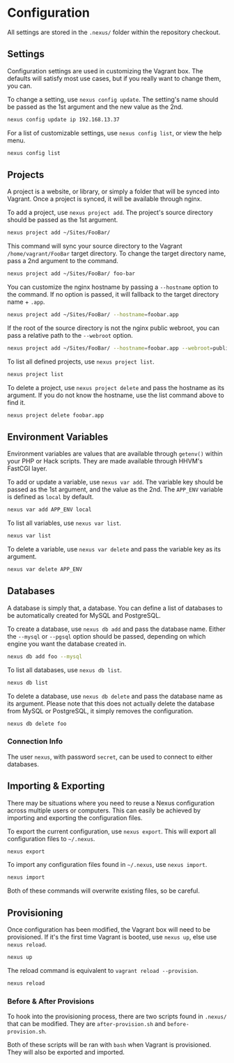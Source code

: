 # Configuration #

All settings are stored in the `.nexus/` folder within the repository checkout.

## Settings ##

Configuration settings are used in customizing the Vagrant box. The defaults will satisfy most use cases, but if you really want to change them, you can.

To change a setting, use `nexus config update`. The setting's name should be passed as the 1st argument and the new value as the 2nd.

```bash
nexus config update ip 192.168.13.37
```

For a list of customizable settings, use `nexus config list`, or view the help menu.

```bash
nexus config list
```

## Projects ##

A project is a website, or library, or simply a folder that will be synced into Vagrant. Once a project is synced, it will be available through nginx.

To add a project, use `nexus project add`. The project's source directory should be passed as the 1st argument.

```bash
nexus project add ~/Sites/FooBar/
```

This command will sync your source directory to the Vagrant `/home/vagrant/FooBar` target directory. To change the target directory name, pass a 2nd argument to the command.

```bash
nexus project add ~/Sites/FooBar/ foo-bar
```

You can customize the nginx hostname by passing a `--hostname` option to the command. If no option is passed, it will fallback to the target directory name + `.app`.

```bash
nexus project add ~/Sites/FooBar/ --hostname=foobar.app
```

If the root of the source directory is not the nginx public webroot, you can pass a relative path to the `--webroot` option.

```bash
nexus project add ~/Sites/FooBar/ --hostname=foobar.app --webroot=public/
```

To list all defined projects, use `nexus project list`.

```bash
nexus project list
```

To delete a project, use `nexus project delete` and pass the hostname as its argument. If you do not know the hostname, use the list command above to find it.

```bash
nexus project delete foobar.app
```

## Environment Variables ##

Environment variables are values that are available through `getenv()` within your PHP or Hack scripts. They are made available through HHVM's FastCGI layer.

To add or update a variable, use `nexus var add`. The variable key should be passed as the 1st argument, and the value as the 2nd. The `APP_ENV` variable is defined as `local` by default.

```bash
nexus var add APP_ENV local
```

To list all variables, use `nexus var list`.

```bash
nexus var list
```

To delete a variable, use `nexus var delete` and pass the variable key as its argument.

```bash
nexus var delete APP_ENV
```

## Databases ##

A database is simply that, a database. You can define a list of databases to be automatically created for MySQL and PostgreSQL. 

To create a database, use `nexus db add` and pass the database name. Either the `--mysql` or `--pgsql` option should be passed, depending on which engine you want the database created in.

```bash
nexus db add foo --mysql
```

To list all databases, use `nexus db list`.

```bash
nexus db list
```

To delete a database, use `nexus db delete` and pass the database name as its argument. Please note that this does not actually delete the database from MySQL or PostgreSQL, it simply removes the configuration.

```bash
nexus db delete foo
```

### Connection Info ###

The user `nexus`, with password `secret`, can be used to connect to either databases.

## Importing & Exporting ##

There may be situations where you need to reuse a Nexus configuration across multiple users or computers. This can easily be achieved by importing and exporting the configuration files.

To export the current configuration, use `nexus export`. This will export all configuration files to `~/.nexus`.

```bash
nexus export
```

To import any configuration files found in `~/.nexus`, use `nexus import`.

```bash
nexus import
```

Both of these commands will overwrite existing files, so be careful.

## Provisioning ##

Once configuration has been modified, the Vagrant box will need to be provisioned. If it's the first time Vagrant is booted, use `nexus up`, else use `nexus reload`.

```bash
nexus up
```

The reload command is equivalent to `vagrant reload --provision`.

```bash
nexus reload
```

### Before & After Provisions ###

To hook into the provisioning process, there are two scripts found in `.nexus/` that can be modified. They are `after-provision.sh` and `before-provision.sh`.

Both of these scripts will be ran with `bash` when Vagrant is provisioned. They will also be exported and imported.
